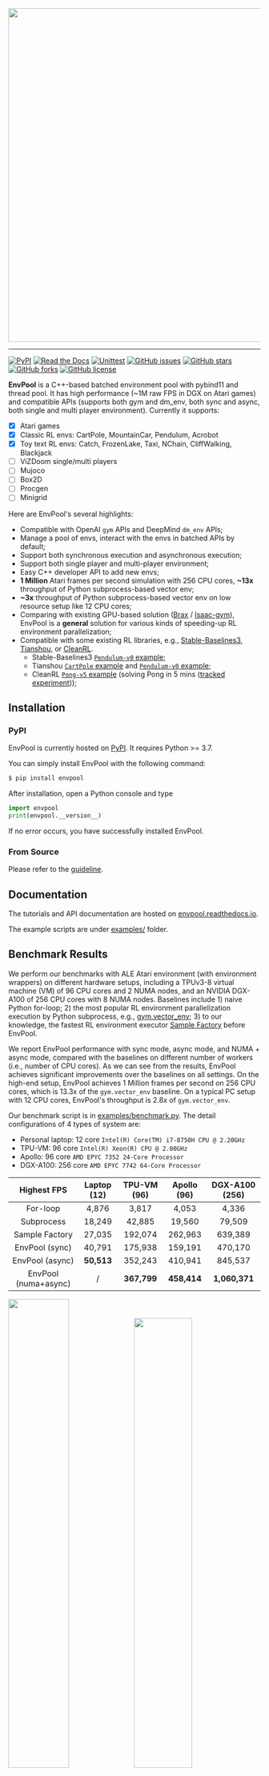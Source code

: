 <div align="center">
  <a href="http://envpool.readthedocs.io"><img width="666px" height="auto" src="https://envpool.readthedocs.io/en/latest/_static/envpool-logo.png"></a>
</div>


---

[![PyPI](https://img.shields.io/pypi/v/envpool)](https://pypi.org/project/envpool/)
[![Read the Docs](https://img.shields.io/readthedocs/envpool)](https://envpool.readthedocs.io/)
[![Unittest](https://github.com/sail-sg/envpool/workflows/Bazel%20Build%20and%20Test/badge.svg?branch=master)](https://github.com/sail-sg/envpool/actions)
[![GitHub issues](https://img.shields.io/github/issues/sail-sg/envpool)](https://github.com/sail-sg/envpool/issues)
[![GitHub stars](https://img.shields.io/github/stars/sail-sg/envpool)](https://github.com/sail-sg/envpool/stargazers)
[![GitHub forks](https://img.shields.io/github/forks/sail-sg/envpool)](https://github.com/sail-sg/envpool/network)
[![GitHub license](https://img.shields.io/github/license/sail-sg/envpool)](https://github.com/sail-sg/envpool/blob/master/LICENSE)

**EnvPool** is a C++-based batched environment pool with pybind11 and thread pool. It has high performance (\~1M raw FPS in DGX on Atari games) and compatible APIs (supports both gym and dm\_env, both sync and async, both single and multi player environment). Currently it supports:

- [x] Atari games
- [x] Classic RL envs: CartPole, MountainCar, Pendulum, Acrobot
- [x] Toy text RL envs: Catch, FrozenLake, Taxi, NChain, CliffWalking, Blackjack
- [ ] ViZDoom single/multi players
- [ ] Mujoco
- [ ] Box2D
- [ ] Procgen
- [ ] Minigrid

Here are EnvPool's several highlights:

- Compatible with OpenAI `gym` APIs and DeepMind `dm_env` APIs;
- Manage a pool of envs, interact with the envs in batched APIs by default;
- Support both synchronous execution and asynchronous execution;
- Support both single player and multi-player environment;
- Easy C++ developer API to add new envs;
- **1 Million** Atari frames per second simulation with 256 CPU cores, **~13x** throughput of Python subprocess-based vector env;
- **~3x** throughput of Python subprocess-based vector env on low resource setup like 12 CPU cores;
- Comparing with existing GPU-based solution ([Brax](https://github.com/google/brax) / [Isaac-gym](https://developer.nvidia.com/isaac-gym)), EnvPool is a **general** solution for various kinds of speeding-up RL environment parallelization;
- Compatible with some existing RL libraries, e.g., [Stable-Baselines3](https://github.com/DLR-RM/stable-baselines3), [Tianshou](https://github.com/thu-ml/tianshou), or [CleanRL](https://github.com/vwxyzjn/cleanrl).
  - Stable-Baselines3 [`Pendulum-v0` example](https://github.com/sail-sg/envpool/blob/master/examples/sb3_examples/ppo.py);
  - Tianshou [`CartPole` example](https://github.com/sail-sg/envpool/blob/master/examples/tianshou_examples/cartpole_ppo.py) and [`Pendulum-v0` example](https://github.com/sail-sg/envpool/blob/master/examples/tianshou_examples/pendulum_ppo.py);
  - CleanRL [`Pong-v5` example](https://github.com/sail-sg/envpool/blob/master/examples/cleanrl_examples/ppo_atari_envpool.py) (solving Pong in 5 mins ([tracked experiment](https://wandb.ai/costa-huang/cleanRL/runs/opk2dmta)));

## Installation

### PyPI

EnvPool is currently hosted on [PyPI](https://pypi.org/project/envpool/). It requires Python >= 3.7.

You can simply install EnvPool with the following command:

```bash
$ pip install envpool
```

After installation, open a Python console and type

```python
import envpool
print(envpool.__version__)
```

If no error occurs, you have successfully installed EnvPool.

### From Source

Please refer to the [guideline](https://envpool.readthedocs.io/en/latest/pages/build.html).

## Documentation

The tutorials and API documentation are hosted on [envpool.readthedocs.io](https://envpool.readthedocs.io).

The example scripts are under [examples/](https://github.com/sail-sg/envpool/tree/master/examples) folder.

## Benchmark Results

We perform our benchmarks with ALE Atari environment (with environment wrappers) on different hardware setups, including a TPUv3-8 virtual machine (VM) of 96 CPU cores and 2 NUMA nodes, and an NVIDIA DGX-A100 of 256 CPU cores with 8 NUMA nodes. Baselines include 1) naive Python for-loop; 2) the most popular RL environment parallelization execution by Python subprocess, e.g., [gym.vector_env](https://github.com/openai/gym/blob/master/gym/vector/vector_env.py); 3) to our knowledge, the fastest RL environment executor [Sample Factory](https://github.com/alex-petrenko/sample-factory) before EnvPool. 

We report EnvPool performance with sync mode, async mode, and NUMA + async mode, compared with the baselines on different number of workers (i.e., number of CPU cores). As we can see from the results, EnvPool achieves significant improvements over the baselines on all settings. On the high-end setup, EnvPool achieves 1 Million frames per second on 256 CPU cores, which is 13.3x of the `gym.vector_env` baseline. On a typical PC setup with 12 CPU cores, EnvPool's throughput is 2.8x of `gym.vector_env`.

Our benchmark script is in [examples/benchmark.py](https://github.com/sail-sg/envpool/blob/master/examples/benchmark.py). The detail configurations of 4 types of system are:

- Personal laptop: 12 core `Intel(R) Core(TM) i7-8750H CPU @ 2.20GHz` 
- TPU-VM: 96 core `Intel(R) Xeon(R) CPU @ 2.00GHz`
- Apollo: 96 core `AMD EPYC 7352 24-Core Processor`
- DGX-A100: 256 core `AMD EPYC 7742 64-Core Processor`

|     Highest FPS      | Laptop (12) | TPU-VM (96) | Apollo (96) | DGX-A100 (256) |
| :------------------: | :---------: | :---------: | :---------: | :------------: |
|       For-loop       |    4,876    |    3,817    |    4,053    |     4,336      |
|      Subprocess      |   18,249    |   42,885    |   19,560    |     79,509     |
|    Sample Factory    |   27,035    |   192,074   |   262,963   |    639,389     |
|    EnvPool (sync)    |   40,791    |   175,938   |   159,191   |    470,170     |
|   EnvPool (async)    | **50,513**  |   352,243   |   410,941   |    845,537     |
| EnvPool (numa+async) |      /      | **367,799** | **458,414** | **1,060,371**  |

<p float="center">
<img width="49%" height="auto" src="https://i.imgur.com/wHu7m4C.png">
<img width="48%" height="auto" src="https://i.imgur.com/JP5RApq.png">
</p>


## API Usage

The following content shows both synchronous and asynchronous API usage of EnvPool. You can also run the full script at [examples/env_step.py](https://github.com/sail-sg/envpool/blob/master/examples/env_step.py)

### Synchronous API

```python
import envpool
import numpy as np

# make gym env
env = envpool.make("Pong-v5", env_type="gym", num_envs=100)
# or use envpool.make_gym(...)
obs = env.reset()  # should be (100, 4, 84, 84)
act = np.zeros(100, dtype=int)
obs, rew, done, info = env.step(act)
```

Under the synchronous mode, `envpool` closely resembles `openai-gym`/`dm-env`. It has the `reset` and `step` functions with the same meaning. However, there is one exception in `envpool`: batch interaction is the default. Therefore, during the creation of the envpool, there is a `num_envs` argument that denotes how many envs you like to run in parallel.

```python
env = envpool.make("Pong-v5", env_type="gym", num_envs=100)
```

The first dimension of `action` passed to the step function should equal `num_envs`.

```python
act = np.zeros(100, dtype=int)
```

You don't need to manually reset one environment when any of `done` is true; instead, all envs in `envpool` have enabled auto-reset by default.

### Asynchronous API

```python
import envpool
import numpy as np

# make asynchronous
num_envs = 64
batch_size = 16
env = envpool.make("Pong-v5", env_type="gym", num_envs=num_envs, batch_size=batch_size)
action_num = env.action_space.n
env.async_reset()  # send the initial reset signal to all envs
while True:
    obs, rew, done, info = env.recv()
    env_id = info["env_id"]
    action = np.random.randint(action_num, size=batch_size)
    env.send(action, env_id)
```

In the asynchronous mode, the `step` function is split into two parts: the `send`/`recv` functions. `send` takes two arguments, a batch of action, and the corresponding `env_id` that each action should be sent to. Unlike `step`, `send` does not wait for the envs to execute and return the next state, it returns immediately after the actions are fed to the envs. (The reason why it is called async mode).

```python
env.send(action, env_id)
```
To get the "next states", we need to call the `recv` function. However, `recv` does not guarantee that you will get back the "next states" of the envs you just called `send` on. Instead, whatever envs finishes execution gets `recv`ed first.

```python
state = env.recv()
```

Besides `num_envs`, there is one more argument `batch_size`. While `num_envs` defines how many envs in total are managed by the `envpool`, `batch_size` specifies the number of envs involved each time we interact with `envpool`. e.g. There are 64 envs executing in the `envpool`, `send` and `recv` each time interacts with a batch of 16 envs.

```python
envpool.make("Pong-v5", env_type="gym", num_envs=64, batch_size=16)
```

There are other configurable arguments with `envpool.make`; please check out [envpool interface introduction](https://envpool.readthedocs.io/en/latest/pages/interface.html).

## Contributing

EnvPool is still under development. More environments will be added, and we always welcome contributions to help EnvPool better. If you would like to contribute, please check out our [contribution guideline](https://envpool.readthedocs.io/en/latest/pages/contributing.html).

## License

EnvPool is under Apache2 license.

Other third-party source-code and data are under their corresponding licenses.

We do not include their source code and data in this repo.

## Citing EnvPool

If you find EnvPool useful, please cite it in your publications.

[Coming soon!]


## Disclaimer

This is not an official Sea Limited or Garena Online Private Limited product.
